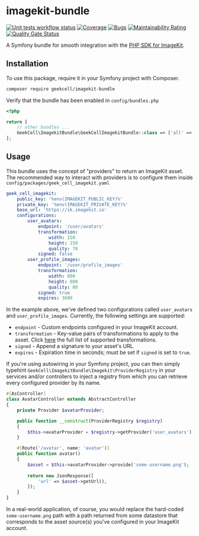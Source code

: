 # imagekit-bundle

[![Unit tests workflow status](https://github.com/geekcell/imagekit-bundle/actions/workflows/tests.yaml/badge.svg)](https://github.com/geekcell/imagekit-bundle/actions/workflows/tests.yaml) [![Coverage](https://sonarcloud.io/api/project_badges/measure?project=geekcell_imagekit-bundle&metric=coverage)](https://sonarcloud.io/summary/new_code?id=geekcell_imagekit-bundle) [![Bugs](https://sonarcloud.io/api/project_badges/measure?project=geekcell_imagekit-bundle&metric=bugs)](https://sonarcloud.io/summary/new_code?id=geekcell_imagekit-bundle) [![Maintainability Rating](https://sonarcloud.io/api/project_badges/measure?project=geekcell_imagekit-bundle&metric=sqale_rating)](https://sonarcloud.io/summary/new_code?id=geekcell_imagekit-bundle) [![Quality Gate Status](https://sonarcloud.io/api/project_badges/measure?project=geekcell_imagekit-bundle&metric=alert_status)](https://sonarcloud.io/summary/new_code?id=geekcell_imagekit-bundle)

A Symfony bundle for smooth integration with the [PHP SDK for ImageKit](https://github.com/imagekit-developer/imagekit-php).

## Installation

To use this package, require it in your Symfony project with Composer.

```bash
composer require geekcell/imagekit-bundle
```

Verify that the bundle has been enabled in `config/bundles.php`

```php
<?php

return [
    // other bundles ...
    GeekCell\ImagekitBundle\GeekCellImagekitBundle::class => ['all' => true],
];
```

## Usage

This bundle uses the concept of "providers" to return an ImageKit asset. The recommended way to interact with providers is to configure them inside `config/packages/geek_cell_imagekit.yaml`

```yaml
geek_cell_imagekit:
    public_key: '%env(IMAGEKIT_PUBLIC_KEY)%'
    private_key: '%env(IMAGEKIT_PRIVATE_KEY)%'
    base_url: 'https://ik.imagekit.io'
    configurations:
        user_avatars:
            endpoint: '/user/avatars'
            transformation:
                width: 150
                height: 150
                quality: 70
            signed: false
        user_profile_images:
            endpoint: '/user/profile_images'
            transformation:
                width: 800
                height: 800
                quality: 80
            signed: true
            expires: 3600
```

In the example above, we've defined two configurations called `user_avatars` and `user_profile_images`. Currently, the following settings are supported:

- `endpoint` - Custom endpoints configured in your ImageKit account.
- `transformation` - Key-value pairs of transformations to apply to the asset. Click [here](https://github.com/imagekit-developer/imagekit-php#list-of-supported-transformations) the full list of supported transformations.
- `signed` - Append a signature to your asset's URL.
- `expires` - Expiration time in seconds; must be set if `signed` is set to `true`.

If you're using autowiring in your Symfony project, you can then simply typehint `GeekCell\ImagekitBundle\Imagekit\ProviderRegistry` in your services and/or controllers to inject a registry from which you can retrieve every configured provider by its name.

```php
#[AsController]
class AvatarController extends AbstractController
{
    private Provider $avatarProvider;

    public function __construct(ProviderRegistry $registry)
    {
        $this->avatarProvider = $registry->getProvider('user_avatars');
    }

    #[Route('/avatar', name: 'avatar')]
    public function avatar()
    {
        $asset = $this->avatarProvider->provide('some-username.png');
        
        return new JsonResponse([
            'url' => $asset->getUrl(),
        ]);
    }
}
```
In a real-world application, of course, you would replace the hard-coded `some-username.png` path with a path returned from some datastore that corresponds to the asset source(s) you've configured in your ImageKit account.
